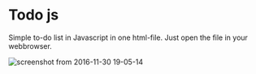 # Todo js

Simple to-do list in Javascript in one html-file. Just open the file in your webbrowser.

![screenshot from 2016-11-30 19-05-14](https://cloud.githubusercontent.com/assets/22615915/20764870/65b85166-b730-11e6-8071-5f97edc7cecd.png)


